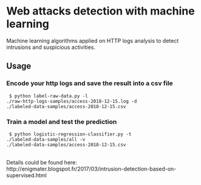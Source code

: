 # Web attacks detection with machine learning
Machine learning algorithms applied on HTTP logs analysis to detect intrusions and suspicious activities.

## Usage
### Encode your http logs and save the result into a csv file
<code> $ python label-raw-data.py -l ./raw-http-logs-samples/access-2018-12-15.log -d ./labeled-data-samples/access-2018-12-15.csv</code>

### Train a model and test the prediction
<code> $ python logistic-regression-classifier.py -t ./labeled-data-samples/all -v ./labeled-data-samples/access-2018-12-15.csv </code>

<br>
Details could be found here: 
<br>
http://enigmater.blogspot.fr/2017/03/intrusion-detection-based-on-supervised.html

